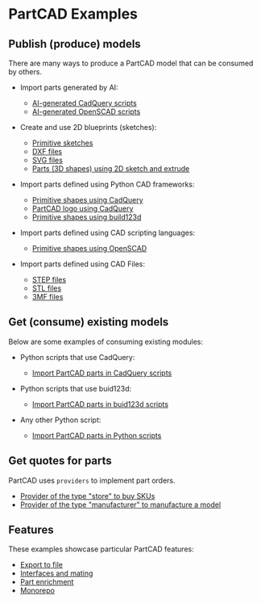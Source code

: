 # PartCAD Examples

## Publish (produce) models

There are many ways to produce a PartCAD model that can be consumed by others.

- Import parts generated by AI:
  - [AI-generated CadQuery scripts](./produce_part_ai_cadquery/)
  - [AI-generated OpenSCAD scripts](./produce_part_ai_openscad/)

- Create and use 2D blueprints (sketches):
  - [Primitive sketches](./produce_sketch_basic/)
  - [DXF files](./produce_sketch_dxf/)
  - [SVG files](./produce_sketch_svg/)
  - [Parts (3D shapes) using 2D sketch and extrude](./produce_part_extrude/)

- Import parts defined using Python CAD frameworks:
  - [Primitive shapes using CadQuery](./produce_part_cadquery_primitive/)
  - [PartCAD logo using CadQuery](./produce_part_cadquery_logo/)
  - [Primitive shapes using build123d](./produce_part_build123d_primitive/)

- Import parts defined using CAD scripting languages:
  - [Primitive shapes using OpenSCAD](./produce_part_openscad/)

- Import parts defined using CAD Files:
  - [STEP files](./produce_part_step/)
  - [STL files](./produce_part_stl/)
  - [3MF files](./produce_part_3mf/)

## Get (consume) existing models

Below are some examples of consuming existing modules:

- Python scripts that use CadQuery:
  - [Import PartCAD parts in CadQuery scripts](./consume_cadquery/)

- Python scripts that use buid123d:
  - [Import PartCAD parts in buid123d scripts](./consume_build123d/)

- Any other Python script:
  - [Import PartCAD parts in Python scripts](./consume_standalone/)

## Get quotes for parts

PartCAD uses `providers` to implement part orders.

- [Provider of the type "store" to buy SKUs](./provider_store/)
- [Provider of the type "manufacturer" to manufacture a model](./provider_manufacturer/)

## Features

These examples showcase particular PartCAD features:

- [Export to file](./feature_export)
- [Interfaces and mating](./feature_interface)
- [Part enrichment](./feature_enrich)
- [Monorepo](./feature_monorepo)
